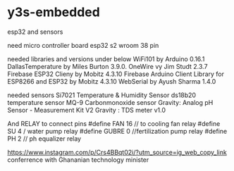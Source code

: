 # y3s-embedded
esp32 and sensors

need micro controller board
esp32 s2 wroom 38 pin

needed libraries and versions under below
WiFi101 by Arduino 0.16.1
DallasTemperature by Miles Burton 3.9.0.
OneWire vy Jim Studt 2.3.7
Firebase ESP32 Clieny by Mobitz 4.3.10
Firebase Arduino Client Library for ESP8266 and ESP32 by Mobitz 4.3.10
WebSerial by Ayush Sharma 1.4.0

needed sensors 
Si7021 Temperature & Humidity Sensor
ds18b20 temperature sensor
MQ-9 Carbonmonoxide sensor
Gravity: Analog pH Sensor - Measurement Kit V2
Gravity : TDS meter v1.0

And RELAY to connect pins
#define FAN 16 // to cooling fan relay
#define SU 4 / water pump relay
#define GUBRE 0 //fertilization pump relay
#define PH 2 // ph equalizer relay

https://www.instagram.com/p/Crs4BBqt02i/?utm_source=ig_web_copy_link  
conferrence with Ghananian technology minister

